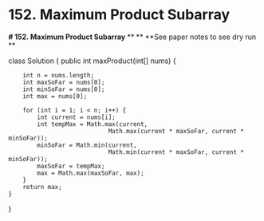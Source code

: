 # 152. Maximum Product Subarray

**# 152. Maximum Product Subarray**
**
**
**See paper notes to see dry run **

class Solution {
    public int maxProduct(int[] nums) {
        
        int n = nums.length;
        int maxSoFar = nums[0];
        int minSoFar = nums[0];
        int max = nums[0];
        
        for (int i = 1; i < n; i++) {
            int current = nums[i];
            int tempMax = Math.max(current, 
                                Math.max(current * maxSoFar, current * minSoFar));
            minSoFar = Math.min(current, 
                                Math.min(current * maxSoFar, current * minSoFar));
            maxSoFar = tempMax;
            max = Math.max(maxSoFar, max);
        }
        return max;
    }
}

